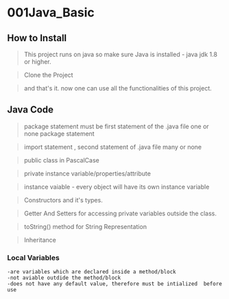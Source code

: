 # 001Java_Basic

## How to Install

> This project runs on java so make sure Java is installed - java jdk 1.8 or higher.

>Clone the Project

>and that's it. now one can use all the functionalities of this project.

## Java Code 

> package statement must be first statement of the .java file one or none package statement

>import statement , second statement of .java file many or none

>public class in PascalCase

> private instance variable/properties/attribute

>instance vaiable - every object will have its own instance variable

> Constructors and it's types. 

> Getter And Setters for accessing private variables outside the class.

> toString() method for String Representation

> Inheritance



### Local Variables

	-are variables which are declared inside a method/block
	-not aviable outdide the method/block
	-does not have any default value, therefore must be intialized 	before use

